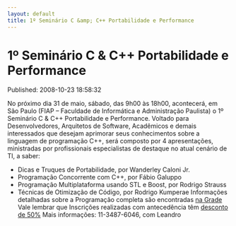 ```yaml
---
layout: default
title: 1º Seminário C &amp; C++ Portabilidade e Performance
---
```



1º Seminário C &amp; C++ Portabilidade e Performance
====================================================
Published: 2008-10-23 18:58:32

No próximo dia 31 de maio, sábado, das 9h00 às 18h00, acontecerá, em São Paulo
(FIAP – Faculdade de Informática e Administração Paulista) o 1º Seminário C &
C++ Portabilidade e Performance. Voltado para Desenvolvedores, Arquitetos de
Software, Acadêmicos e demais interessados que desejam aprimorar seus
conhecimentos sobre a linguagem de programação C++, será composto por 4
apresentações, ministradas por profissionais especialistas de destaque no
atual cenário de TI, a saber:

  * Dicas e Truques de Portabilidade, por Wanderley Caloni Jr.
  * Programação Concorrente com C++, por Fábio Galuppo
  * Programação Multiplataforma usando STL e Boost, por Rodrigo Strauss
  * Técnicas de Otimização de Código, por Rodrigo Kumperae
Informações detalhadas sobre a Programação completa são encontradas [ na
Grade](http://www.temporealeventos.com.br/?area=101) Vale lembrar que
Inscrições realizadas com antecedência têm [ desconto de
50%](http://www.temporealeventos.com.br/?area=101&tipo=1&id=2072) Mais
informações: 11-3487-6046, com Leandro

